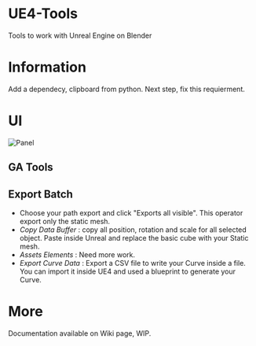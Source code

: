 # UE4-Tools
Tools to work with Unreal Engine on Blender

# Information
Add a dependecy, clipboard from python. Next step, fix this requierment.

# UI

![Panel](https://github.com/stilobique/UE4-Tools/wiki/Ressources/Pannel.jpg)

## GA Tools
## Export Batch
- Choose your path export and click "Exports all visible". This operator 
export only the static mesh.
- *Copy Data Buffer* : copy all position, rotation and scale for all 
selected object. Paste inside Unreal and replace the basic cube with your 
Static mesh.
- *Assets Elements* : Need more work.
- *Export Curve Data* : Export a CSV file to write your Curve inside a file.
 You can import it inside UE4 and used a blueprint to generate your Curve.


# More
Documentation available on Wiki page, WIP.